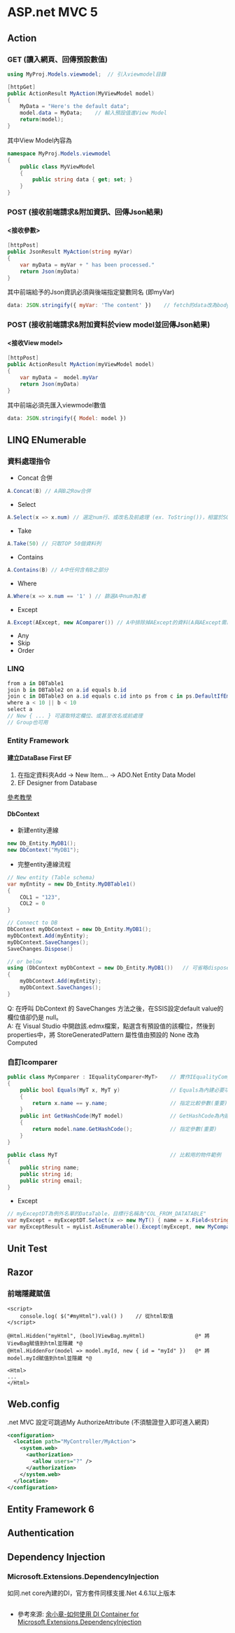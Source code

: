 # ASP.net MVC 5

## Action

### GET (讀入網頁、回傳預設數值)
```C#
using MyProj.Models.viewmodel;  // 引入viewmodel目錄

[httpGet]
public ActionResult MyAction(MyViewModel model)
{
    MyData = "Here's the default data";
    model.data = MyData;    // 輸入預設值進View Model
    return(model);
}
```

其中View Model內容為
```C#
namespace MyProj.Models.viewmodel
{
    public class MyViewModel
    {
        public string data { get; set; }
    }
}
```


### POST (接收前端請求&附加資訊、回傳Json結果)
#### <接收參數>
```C#
[httpPost]
public JsonResult MyAction(string myVar)
{
    var myData = myVar + " has been processed."
    return Json(myData)
}
```

其中前端給予的Json資訊必須與後端指定變數同名 (即myVar)
```javascript
data: JSON.stringify({ myVar: 'The content' })    // fetch的data改為body
```

### POST (接收前端請求&附加資料於view model並回傳Json結果)
#### <接收View model>
```C#
[httpPost]
public ActionResult MyAction(myViewModel model)
{
    var myData =  model.myVar
    return Json(myData)
}
```

其中前端必須先匯入viewmodel數值
```javascript
data: JSON.stringify({ Model: model })
```

## LINQ ENumerable

### 資料處理指令
* Concat 合併
```C#
A.Concat(B) // A與B之Row合併
```
* Select
```C#
A.Select(x => x.num) // 選定num行、或改名及前處理 (ex. ToString())，相當於SQL的select ...
```
* Take
```C#
A.Take(50) // 只取TOP 50個資料列
```
* Contains
```C#
A.Contains(B) // A中任何含有B之部分
```
* Where
```C#
A.Where(x => x.num == '1' ) // 篩選A中num為1者
```
* Except
```C#
A.Except(AExcept, new AComparer()) // A中排除掉AExcept的資料(A與AExcept需為同個class object); AComparer負責比對某個行
```
* Any
* Skip
* Order

### LINQ
```C#
from a in DBTable1
join b in DBTable2 on a.id equals b.id
join c in DBTable3 on a.id equals c.id into ps from c in ps.DefaultIfEmpty()    // Left Join
where a < 10 || b < 10
select a
// New { ... } 可選取特定欄位、或甚至改名或前處理
// Group也可用
```

### Entity Framework
#### 建立DataBase First EF
1. 在指定資料夾Add → New Item... → ADO.Net Entity Data Model
2. EF Designer from Database

[參考教學](https://www.c-sharpcorner.com/article/create-and-update-an-edmx-file-using-entity-framework-data-model-in-visual-stud/) <br>

#### DbContext
* 新建entity連線
```C#
new Db_Entity.MyDB1();
new DbContext("MyDB1");
```
* 完整entity連線流程
```C#
// New entity (Table schema)
var myEntity = new Db_Entity.MyDBTable1() 
{
    COL1 = "123",
    COL2 = 0
}
```
```C#
// Connect to DB
DbContext myDbContext = new Db_Entity.MyDB1();
myDbContext.Add(myEntity);
myDbContext.SaveChanges();
SaveChanges.Dispose()

// or below
using (DbContext myDbContext = new Db_Entity.MyDB1())   // 可省略dispose的部分
{
    myDbContext.Add(myEntity);
    myDbContext.SaveChanges();
}
```

Q: 在呼叫 DbContext 的 SaveChanges 方法之後，在SSIS設定default value的欄位值卻仍是 null。 <br>
A: 在 Visual Studio 中開啟該.edmx檔案，點選含有預設值的該欄位，然後到properties中，將 StoreGeneratedPattern 屬性值由預設的 None 改為 Computed

### 自訂Icomparer
```C#
public class MyComparer : IEqualityComparer<MyT>    // 實作IEqualityComparer功能
{
    public bool Equals(MyT x, MyT y)                // Equals為內建必要功能，用於比較x與y兩者之某參數
    {
        return x.name == y.name;                    // 指定比較參數(重要)
    }
    public int GetHashCode(MyT model)               // GetHashCode為內建必要功能，抽取比較參數
    {
        return model.name.GetHashCode();            // 指定參數(重要)
    }
}

public class MyT                                    // 比較用的物件範例
{
    public string name;
    public string id;
    public string email;
}
```
* Except
```C#
// myExceptDT為例外名單的DataTable，目標行名稱為"COL_FROM_DATATABLE"
var myExcept = myExceptDT.Select(x => new MyT() { name = x.Field<string>("COL_FROM_DATATABLE") }).ToList(); // 例外名單DT -> MyT格式
var myExceptResult = myList.AsEnumerable().Except(myExcept, new MyComparer())   // 比較兩者皆使用MyT格式，就可以使用Except進行比較排除
```

## Unit Test


## Razor

### 前端隱藏賦值
```razor
<script>
    console.log( $("#myHtml").val() )    // 從html取值
</script>

@Html.Hidden("myHtml", (bool)ViewBag.myHtml)                @* 將ViewBag賦值到html並隱藏 *@
@Html.HiddenFor(model => model.myId, new { id = "myId" })   @* 將model.myId賦值到html並隱藏 *@

<Html>
...
</Html>

```

## Web.config

.net MVC
設定可跳過My AuthorizeAttribute (不須驗證登入即可進入網頁)

```xml
<configuration>
  <location path="MyController/MyAction">
    <system.web>
      <authorization>
        <allow users="?" />
      </authorization>
    </system.web>
  </location>
</configuration>
```

## Entity Framework 6

## Authentication

## Dependency Injection

### Microsoft.Extensions.DependencyInjection

如同.net core內建的DI，官方套件同樣支援.Net 4.6.1以上版本

```C#
```


* 參考來源: [余小章-如何使用 DI Container for Microsoft.Extensions.DependencyInjection](https://www.dotblogs.com.tw/yc421206/2020/10/29/standard_di_container_for_microsoft_extensions_dependencyInjection)

